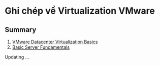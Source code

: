 <h1> Ghi chép về Virtualization VMware </h1>


<H2> Summary</h2>

1. [VMware Datacenter Virtualization Basics](1-Basics.md)
2. [Basic Server Fundamentals](2-Basic-Server-Fundamentals.md)


Updating ...